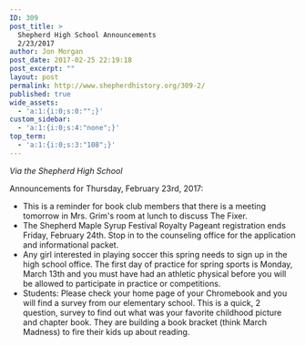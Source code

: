 ```yaml
---
ID: 309
post_title: >
  Shepherd High School Announcements
  2/23/2017
author: Jon Morgan
post_date: 2017-02-25 22:19:18
post_excerpt: ""
layout: post
permalink: http://www.shepherdhistory.org/309-2/
published: true
wide_assets:
  - 'a:1:{i:0;s:0:"";}'
custom_sidebar:
  - 'a:1:{i:0;s:4:"none";}'
top_term:
  - 'a:1:{i:0;s:3:"108";}'
---
```

<em>Via the Shepherd High School</em>

Announcements for Thursday, February 23rd, 2017:
<ul>
 	<li>This is a reminder for book club members that there is a meeting tomorrow in Mrs. Grim's room at lunch to discuss The Fixer.</li>
 	<li>The Shepherd Maple Syrup Festival Royalty Pageant registration ends Friday, February 24th. Stop in to the counseling office for the application and informational packet.</li>
 	<li>Any girl interested in playing soccer this spring needs to sign up in the high school office. The first day of practice for spring sports is Monday, March 13th and you must have had an athletic physical before you will be allowed to participate in practice or competitions.</li>
 	<li>Students: Please check your home page of your Chromebook and you will find a survey from our elementary school. This is a quick, 2 question, survey to find out what was your favorite childhood picture and chapter book. They are building a book bracket (think March Madness) to fire their kids up about reading.</li>
</ul>